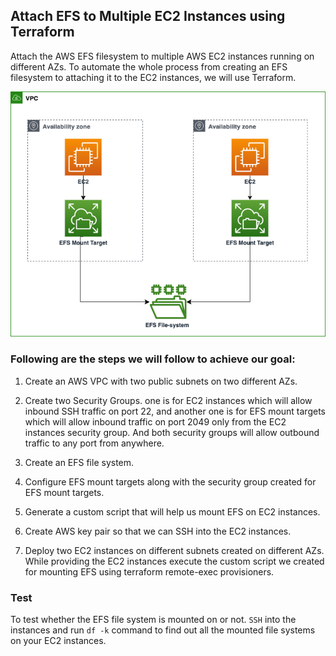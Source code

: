 ## Attach EFS to Multiple EC2 Instances using Terraform
Attach the AWS EFS filesystem to multiple AWS EC2 instances running on different AZs. To automate the whole process from creating an EFS filesystem to attaching it to the EC2 instances, we will use Terraform.

![github.small](efs.png)

### Following are the steps we will follow to achieve our goal: 

1. Create an AWS VPC with two public subnets on two different AZs.

2. Create two Security Groups. one is for EC2 instances which will allow inbound SSH traffic on port 22, and another one is for EFS mount targets which will allow inbound traffic on port 2049 only from the EC2 instances security group. And both security groups will allow outbound traffic to any port from anywhere.

3. Create an EFS file system.

4. Configure EFS mount targets along with the security group created for EFS mount targets.

5. Generate a custom script that will help us mount EFS on EC2 instances.

6. Create AWS key pair so that we can SSH into the EC2 instances.

7. Deploy two EC2 instances on different subnets created on different AZs. While providing the EC2 instances execute the custom script we created for mounting EFS using terraform remote-exec provisioners.

### Test
To test whether the EFS file system is mounted on or not. `SSH` into the instances and run `df -k` command to find out all the mounted file systems on your EC2 instances.

<!-- ## Attach EFS volume to Multiple EC2 instances

```
#! /bin/bash
sudo yum update -y
sudo mkdir -p content/test/
sudo yum -y install amazon-efs-utils
#sudo su -c  "echo 'fs-02567aab704af0f76:/ content/test efs _netdev,tls,iam 0 0' >> /etc/fstab"
sudo su -c  "echo 'fs-02567aab704af0f76:/ content/test efs _netdev,tls 0 0' >> /etc/fstab"
sudo mount content/test/
df -k
```

```
file-system-id:/ efs-mount-point efs _netdev,tls,iam 0 0 

This appears to be an entry in the /etc/fstab file on a Linux system.

The entry specifies that the EFS (Elastic File System) should be mounted at a specific mount point (specified by "efs-mount-point"), with the file system ID being "file-system-id". The options specified for the mount include "_netdev" (which indicates that the filesystem is a network device and should not be mounted until the network is available), "tls" (which enables Transport Layer Security for data in transit), and "iam" (which enables the use of AWS Identity and Access Management (IAM) credentials for authentication).

The final "0 0" specifies the dump and file system check order options, respectively. A "0" for these options indicates that they should be skipped.
``` -->